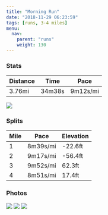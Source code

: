 ```yaml
---
title: "Morning Run"
date: "2018-11-29 06:23:59"
tags: [runs, 3-4 miles]
menu:
  nav:
    parent: "runs"
    weight: 130
---
```


### Stats

| Distance | Time | Pace |
|----------|------|------|
|3.76mi|34m38s|9m12s/mi|

<img src='https://maps.googleapis.com/maps/api/staticmap?maptype=roadmap&path=enc:a~r{FcdfLs@sB`OeR~BbBbAiBuDPuHmKv@qBqG_NwGkXRwBhB}@WcBvLsQgKaPdAy@xIpLzF{IsBqAy@uGiDbFcDXjCnCk@~AkFeDzJfP}L`RR|BgFtEdLfPhDvK_@bB`ChCf@tKrAhByEhM_EhEx@nB&key=AIzaSyC1MId7bFpkLXNAaYhBSTb8jLyiSqzbDtM&size=800x800&markers=color:yellow|label:S|41.38993,2.16658&markers=color:green|label:F|41.38981999999998,2.1664100000000004'>

### Splits

| Mile | Pace | Elevation |
|------|------|-----------|
|1|8m39s/mi|-22.6ft|
|2|9m17s/mi|-56.4ft|
|3|9m52s/mi|62.3ft|
|4|8m51s/mi|17.4ft|

### Photos
<img src='https://dgtzuqphqg23d.cloudfront.net/Sp9zcbLDh_MU_vH6zVmjQb0l2MqphOTR_jRGlhyqPCM-768x576.jpg'>

<img src='https://dgtzuqphqg23d.cloudfront.net/4SERn29L1txPY1XLy-KjZ9mp7WrL5ZV2CnZNyg3EKXU-576x768.jpg'>

<img src='https://dgtzuqphqg23d.cloudfront.net/_UB2-D3fQ0iBmkWS2VUll_YOFx5kz1Lpm4U0zF-uHmY-576x768.jpg'>
